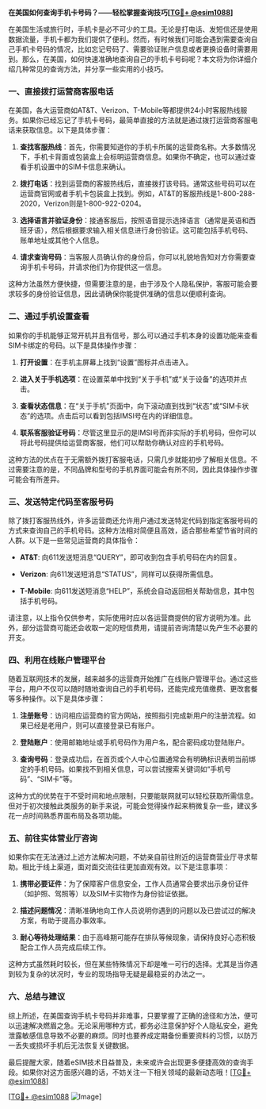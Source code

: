 **在美国如何查询手机卡号码？——轻松掌握查询技巧[[TG💪+ @esim1088](https://t.me/s/esim1088)]**

在美国生活或旅行时，手机卡是必不可少的工具。无论是打电话、发短信还是使用数据流量，手机卡都为我们提供了便利。然而，有时候我们可能会遇到需要查询自己手机卡号码的情况，比如忘记号码了、需要验证账户信息或者更换设备时需要用到。那么，在美国，如何快速准确地查询自己的手机卡号码呢？本文将为你详细介绍几种常见的查询方法，并分享一些实用的小技巧。

### 一、直接拨打运营商客服电话

在美国，各大运营商如AT&T、Verizon、T-Mobile等都提供24小时客服热线服务。如果你已经忘记了手机卡号码，最简单直接的方法就是通过拨打运营商客服电话来获取信息。以下是具体步骤：

1. **查找客服热线**：首先，你需要知道你的手机卡所属的运营商名称。大多数情况下，手机卡背面或包装盒上会标明运营商信息。如果你不确定，也可以通过查看手机设置中的SIM卡信息来确认。
   
2. **拨打电话**：找到运营商的客服热线后，直接拨打该号码。通常这些号码可以在运营商官网或者手机卡包装盒上找到。例如，AT&T的客服热线是1-800-288-2020，Verizon则是1-800-922-0204。

3. **选择语言并验证身份**：接通客服后，按照语音提示选择语言（通常是英语和西班牙语），然后根据要求输入相关信息进行身份验证。这可能包括手机号码、账单地址或其他个人信息。

4. **请求查询号码**：当客服人员确认你的身份后，你可以礼貌地告知对方你需要查询手机卡号码，并请求他们为你提供这一信息。

这种方法虽然方便快捷，但需要注意的是，由于涉及个人隐私保护，客服可能会要求较多的身份验证信息，因此请确保你能提供准确的信息以便顺利查询。

### 二、通过手机设置查看

如果你的手机能够正常开机并且有信号，那么可以通过手机本身的设置功能来查看SIM卡绑定的号码。以下是具体操作步骤：

1. **打开设置**：在手机主屏幕上找到“设置”图标并点击进入。

2. **进入关于手机选项**：在设置菜单中找到“关于手机”或“关于设备”的选项并点击。

3. **查看状态信息**：在“关于手机”页面中，向下滚动直到找到“状态”或“SIM卡状态”的选项。点击后可以看到包括IMSI号在内的详细信息。

4. **联系客服验证号码**：尽管这里显示的是IMSI号而非实际的手机号码，但你可以将此号码提供给运营商客服，他们可以帮助你确认对应的手机号码。

这种方法的优点在于无需额外拨打客服电话，只需几步就能初步了解相关信息。不过需要注意的是，不同品牌和型号的手机界面可能会有所不同，因此具体操作步骤可能会有所差异。

### 三、发送特定代码至客服号码

除了拨打客服热线外，许多运营商还允许用户通过发送特定代码到指定客服号码的方式来查询自己的手机号码。这种方法相对简便且高效，适合那些希望节省时间的人群。以下是一些常见运营商的具体指令：

- **AT&T**: 向611发送短消息“QUERY”，即可收到包含手机号码在内的回复。
  
- **Verizon**: 向611发送短消息“STATUS”，同样可以获得所需信息。

- **T-Mobile**: 向611发送短消息“HELP”，系统会自动返回相关帮助信息，其中包括手机号码。

请注意，以上指令仅供参考，实际使用时应以各运营商提供的官方说明为准。此外，部分运营商可能还会收取一定的短信费用，请提前咨询清楚以免产生不必要的开支。

### 四、利用在线账户管理平台

随着互联网技术的发展，越来越多的运营商开始推广在线账户管理平台。通过这些平台，用户不仅可以随时随地查询自己的手机号码，还能完成充值缴费、更改套餐等多种操作。以下是具体步骤：

1. **注册账号**：访问相应运营商的官方网站，按照指引完成新用户的注册流程。如果已经是老用户，则可以直接登录已有账户。

2. **登陆账户**：使用邮箱地址或手机号码作为用户名，配合密码成功登陆账户。

3. **查询号码**：登录成功后，在首页或个人中心位置通常会有明确标识表明当前绑定的手机号码。如果找不到相关信息，可以尝试搜索关键词如“手机号码”、“SIM卡”等。

这种方式的优势在于不受时间和地点限制，只要能联网就可以轻松获取所需信息。但对于初次接触此类服务的新手来说，可能会觉得操作起来稍微复杂一些，建议多花一点时间熟悉界面布局及各项功能。

### 五、前往实体营业厅咨询

如果你实在无法通过上述方法解决问题，不妨亲自前往附近的运营商营业厅寻求帮助。相比于线上渠道，面对面交流往往更加直观有效。以下是注意事项：

1. **携带必要证件**：为了保障客户信息安全，工作人员通常会要求出示身份证件（如护照、驾照等）以及SIM卡实物作为身份验证依据。

2. **描述问题情况**：清晰准确地向工作人员说明你遇到的问题以及已尝试过的解决方案，有助于提高办事效率。

3. **耐心等待处理结果**：由于高峰期可能存在排队等候现象，请保持良好心态积极配合工作人员完成后续工作。

这种方式虽然耗时较长，但在某些特殊情况下却是唯一可行的选择。尤其是当你遇到较为复杂的状况时，专业的现场指导无疑是最稳妥的办法之一。

### 六、总结与建议

综上所述，在美国查询手机卡号码并非难事，只要掌握了正确的途径和方法，便可以迅速解决燃眉之急。无论采用哪种方式，都务必注意保护好个人隐私安全，避免泄露敏感信息导致不必要的麻烦。同时也要养成定期备份重要资料的习惯，以防万一丢失或损坏手机后无法恢复关键数据。

最后提醒大家，随着eSIM技术日益普及，未来或许会出现更多便捷高效的查询手段。如果你对这方面感兴趣的话，不妨关注一下相关领域的最新动态哦！[[TG💪+ @esim1088](https://t.me/s/esim1088)]

[[TG💪+ @esim1088](https://t.me/s/esim1088) ![Image](https://i.postimg.cc/4NQfJmqS/Snipaste-2025-05-13-00-14-12.png)]